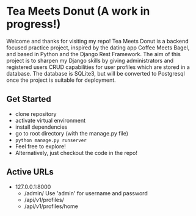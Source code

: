 # Tea Meets Donut (A work in progress!)

Welcome and thanks for visiting my repo! Tea Meets Donut is a backend focused practice project, inspired by the dating app Coffee Meets Bagel, and based in Python and the Django Rest Framework. The aim of this project is to sharpen my Django skills by giving administrators and registered users CRUD capabilities for user profiles which are stored in a database. The database is SQLite3, but will be converted to Postgresql once the project is suitable for deployment.  

## Get Started

 - clone repository
 - activate virtual environment
 - install dependencies
 - go to root directory (with the manage.py file)
 - ```python manage.py runserver```
 - Feel free to explore!
 - Alternatively, just checkout the code in the repo!
 
## Active URLs
   
 - 127.0.0.1:8000
    - /admin/    Use 'admin' for username and password
    - /api/v1/profiles/
    - /api/v1/profiles/home
 
